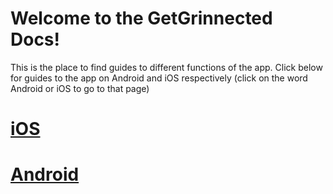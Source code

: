 # Welcome to the GetGrinnected Docs!

This is the place to find guides to different functions of the app. Click below for guides to the app on Android and iOS respectively (click on the word Android or iOS to go to that page)

# [iOS](ios/login-signup.md)

# [Android](android/login-signup.md)
